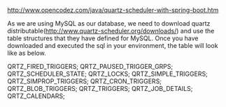 http://www.opencodez.com/java/quartz-scheduler-with-spring-boot.htm

As we are using MySQL as our database, we need to download quartz distributable(http://www.quartz-scheduler.org/downloads/) 
and use the table structures that they have defined for MySQL. 
Once you have downloaded and executed the sql in your environment, 
the table will look like as below.

QRTZ_FIRED_TRIGGERS;
QRTZ_PAUSED_TRIGGER_GRPS;
QRTZ_SCHEDULER_STATE;
QRTZ_LOCKS;
QRTZ_SIMPLE_TRIGGERS;
QRTZ_SIMPROP_TRIGGERS;
QRTZ_CRON_TRIGGERS;
QRTZ_BLOB_TRIGGERS;
QRTZ_TRIGGERS;
QRTZ_JOB_DETAILS;
QRTZ_CALENDARS;
